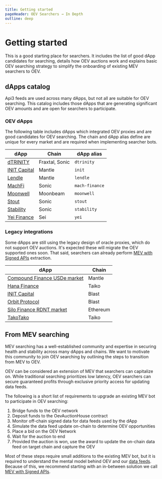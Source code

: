 ```yaml
---
title: Getting started
pageHeader: OEV Searchers → In Depth
outline: deep
---
```


<PageHeader/>

# Getting started

This is a good starting place for searchers. It includes the list of good dApp candidates for searching, details how OEV auctions
work and explains basic OEV searching strategy to simplify the onboarding of
existing MEV searchers to OEV.

## dApps catalog

Api3 feeds are used across many dApps, but not all are suitable for OEV searching. This catalog includes those dApps that are generating significant OEV amounts and are open for searchers to participate.

### OEV dApps

<!-- NOTE: Make sure these are sorted alphabetically; title matches information in @api3/contracts; homepage points to the dApp market (can differ from dApp landing page) -->

The following table includes dApps which integrated OEV proxies and are good candidates for OEV searching. The chain and dApp alias define are unique for every market and are required when implementing searcher bots.

| dApp                                                 | Chain          | dApp alias     |
| ---------------------------------------------------- | -------------- | -------------- |
| [dTRINITY](https://dtrinity.org/)                    | Fraxtal, Sonic | `dtrinity`     |
| [INIT Capital](https://app.init.capital/?chain=5000) | Mantle         | `init`         |
| [Lendle](https://lendle.xyz/)                        | Mantle         | `lendle`       |
| [MachFi](https://www.machfi.xyz/)                    | Sonic          | `mach-finance` |
| [Moonwell](https://moonwell.fi/)                     | Moonbeam       | `moonwell`     |
| [Stout](https://stout.fi/)                           | Sonic          | `stout`        |
| [Stability](https://stability.market/)               | Sonic          | `stability`    |
| [Yei Finance](https://www.yei.finance/)              | Sei            | `yei`          |

### Legacy integrations

Some dApps are still using the legacy design of oracle proxies, which do not support OEV auctions. It's expected these will migrate the OEV supported ones soon. That said, searchers can already
perform [MEV with Signed APIs](/oev-searchers/in-depth/mev-with-signed-apis)
extraction.

<!-- NOTE: Make sure these are sorted alphabetically; title matches information in @api3/contracts; homepage points to the dApp market (can differ from dApp landing page) -->

| dApp                                                                                                | Chain    |
| --------------------------------------------------------------------------------------------------- | -------- |
| [Compound Finance USDe market](https://app.compound.finance/markets/usde-mantle)                    | Mantle   |
| [Hana Finance](https://www.hana.finance/)                                                           | Taiko    |
| [INIT Capital](https://app.init.capital/?chain=81457)                                               | Blast    |
| [Orbit Protocol](https://orbitlending.io/)                                                          | Blast    |
| [Silo Finance RDNT market](https://v1.silo.finance/silo/0x19d3F8D09773065867e9fD11716229e73481c55A) | Ethereum |
| [TakoTako](https://www.takotako.xyz/)                                                               | Taiko    |

## From MEV searching

MEV searching has a well-established community and expertise in securing health
and stability across many dApps and chains. We want to motivate this community
to join OEV searching by outlining the steps to transition from MEV to OEV.

OEV can be considered an extension of MEV that searchers can capitalize on. While traditional searching prioritizes low latency, OEV searchers can secure guaranteed profits through exclusive priority access for updating data feeds.

The following is a short list of requirements to upgrade an existing MEV
bot to participate in OEV searching:

1. Bridge funds to the OEV network
2. Deposit funds to the OevAuctionHouse contract
3. Monitor off-chain signed data for data feeds used by the dApp
4. Simulate the data feed update on-chain to determine OEV opportunities
5. Place a bid on the OEV Network
6. Wait for the auction to end
7. Provided the auction is won, use the award to update the on-chain data feed on target chain and capture
   the OEV

Most of these steps require small additions to the existing MEV bot, but it is
required to understand the mental model behind OEV and our
[data feeds](/oev-searchers/in-depth/data-feeds/). Because of this, we recommend starting
with an in-between solution we call
[MEV with Signed APIs](/oev-searchers/in-depth/mev-with-signed-apis).
